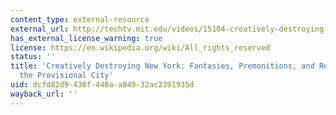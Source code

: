 ```yaml
---
content_type: external-resource
external_url: http://techtv.mit.edu/videos/15104-creatively-destroying-new-york-fantasies-premonitions-and-realities-in-the-provisional-city
has_external_license_warning: true
license: https://en.wikipedia.org/wiki/All_rights_reserved
status: ''
title: 'Creatively Destroying New York: Fantasies, Premonitions, and Realities in
  the Provisional City'
uid: dcfd82d9-430f-448a-a849-32ac2391935d
wayback_url: ''
---
```

